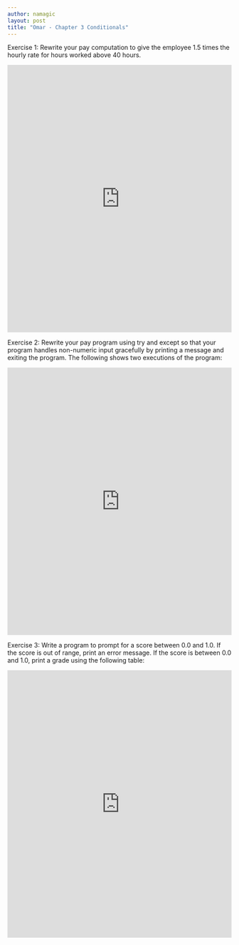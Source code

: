 ```yaml
---
author: namagic
layout: post
title: "Omar - Chapter 3 Conditionals"
---
```


Exercise 1: Rewrite your pay computation to give the employee 1.5 times the hourly rate for hours worked above 40 hours.

<iframe src="https://trinket.io/embed/python/aeb1d3ef8c" width="100%" height="600" frameborder="0" marginwidth="0" marginheight="0" allowfullscreen></iframe>

Exercise 2: Rewrite your pay program using try and except so that your program handles non-numeric input gracefully by printing a message and exiting the program. The following shows two executions of the program:

<iframe src="https://trinket.io/embed/python/682a9807c0" width="100%" height="600" frameborder="0" marginwidth="0" marginheight="0" allowfullscreen></iframe>

Exercise 3: Write a program to prompt for a score between 0.0 and 1.0. If the score is out of range, print an error message. If the score is between 0.0 and 1.0, print a grade using the following table:

<iframe src="https://trinket.io/embed/python/b00e590098" width="100%" height="600" frameborder="0" marginwidth="0" marginheight="0" allowfullscreen></iframe>
